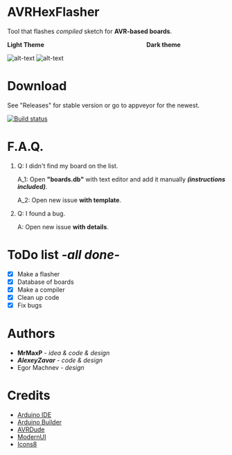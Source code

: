 # AVRHexFlasher

Tool that flashes *compiled* sketch for **AVR-based boards**.

**Light Theme**                                                            **Dark theme**

![alt-text](https://i.imgur.com/wDEqUOO.png "Light theme") ![alt-text](https://i.imgur.com/pqnLYLB.png "Dark theme")

# Download

See "Releases" for stable version or go to appveyor for the newest.

[![Build status](https://ci.appveyor.com/api/projects/status/8i7cn43wcw4he8ia/branch/master?svg=true)](https://ci.appveyor.com/project/MaxPlays35/avrhexflasher/branch/master)

# F.A.Q.

1. Q: I didn't find my board on the list.

    A_1: Open **"boards.db"** with text editor and add it manually ***(instructions included)***.

    A_2: Open new issue **with template**.

2. Q: I found a bug.

   A: Open new issue **with details**.
   
# ToDo list *-all done-*

- [x] Make a flasher
- [x] Database of boards
- [x] Make a compiler
- [x] Clean up code
- [x] Fix bugs

# Authors

- **MrMaxP** - *idea & code & design*
- ***AlexeyZavar*** - *code & design*
- Egor Machnev - *design*

# Credits

- [Arduino IDE](https://github.com/arduino/Arduino)
- [Arduino Builder](https://github.com/arduino/arduino-builder)
- [AVRDude](https://savannah.nongnu.org/projects/avrdude/)
- [ModernUI](https://github.com/dennismagno/metroframework-modern-ui)
- [Icons8](https://icons8.ru)
